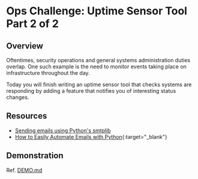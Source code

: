 # Ops Challenge: Uptime Sensor Tool Part 2 of 2

## Overview

Oftentimes, security operations and general systems administration duties overlap. One such example is the need to monitor events taking place on infrastructure throughout the day. 

Today you will finish writing an uptime sensor tool that checks systems are responding by adding a feature that notifies you of interesting status changes.

## Resources

- [Sending emails using Python's smtplib](https://docs.python.org/3/library/email.examples.html)
- [How to Easily Automate Emails with Python](https://towardsdatascience.com/how-to-easily-automate-emails-with-python-8b476045c151){:target="_blank"}

## Demonstration

Ref. [DEMO.md](DEMO.md)
